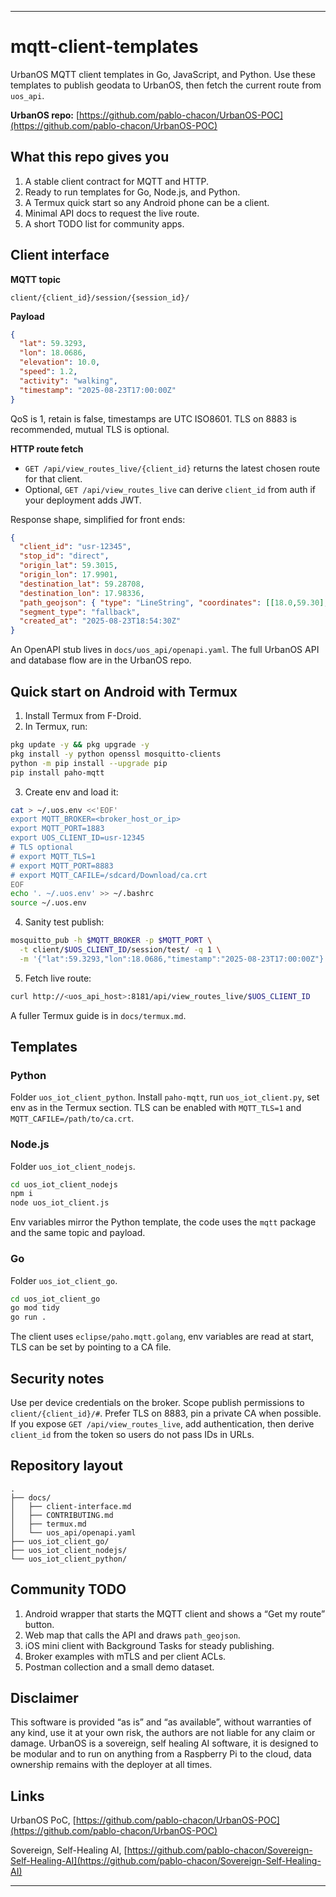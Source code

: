 
---

# mqtt-client-templates

UrbanOS MQTT client templates in Go, JavaScript, and Python.
Use these templates to publish geodata to UrbanOS, then fetch the current route from `uos_api`.

**UrbanOS repo:** [https://github.com/pablo-chacon/UrbanOS-POC](https://github.com/pablo-chacon/UrbanOS-POC)

## What this repo gives you

1. A stable client contract for MQTT and HTTP.
2. Ready to run templates for Go, Node.js, and Python.
3. A Termux quick start so any Android phone can be a client.
4. Minimal API docs to request the live route.
5. A short TODO list for community apps.

## Client interface

**MQTT topic**

```
client/{client_id}/session/{session_id}/
```

**Payload**

```json
{
  "lat": 59.3293,
  "lon": 18.0686,
  "elevation": 10.0,
  "speed": 1.2,
  "activity": "walking",
  "timestamp": "2025-08-23T17:00:00Z"
}
```

QoS is 1, retain is false, timestamps are UTC ISO8601.
TLS on 8883 is recommended, mutual TLS is optional.

**HTTP route fetch**

* `GET /api/view_routes_live/{client_id}` returns the latest chosen route for that client.
* Optional, `GET /api/view_routes_live` can derive `client_id` from auth if your deployment adds JWT.

Response shape, simplified for front ends:

```json
{
  "client_id": "usr-12345",
  "stop_id": "direct",
  "origin_lat": 59.3015,
  "origin_lon": 17.9901,
  "destination_lat": 59.28708,
  "destination_lon": 17.98336,
  "path_geojson": { "type": "LineString", "coordinates": [[18.0,59.30],[17.98,59.29]] },
  "segment_type": "fallback",
  "created_at": "2025-08-23T18:54:30Z"
}
```

An OpenAPI stub lives in `docs/uos_api/openapi.yaml`.
The full UrbanOS API and database flow are in the UrbanOS repo.

## Quick start on Android with Termux

1. Install Termux from F-Droid.
2. In Termux, run:

```bash
pkg update -y && pkg upgrade -y
pkg install -y python openssl mosquitto-clients
python -m pip install --upgrade pip
pip install paho-mqtt
```

3. Create env and load it:

```bash
cat > ~/.uos.env <<'EOF'
export MQTT_BROKER=<broker_host_or_ip>
export MQTT_PORT=1883
export UOS_CLIENT_ID=usr-12345
# TLS optional
# export MQTT_TLS=1
# export MQTT_PORT=8883
# export MQTT_CAFILE=/sdcard/Download/ca.crt
EOF
echo '. ~/.uos.env' >> ~/.bashrc
source ~/.uos.env
```

4. Sanity test publish:

```bash
mosquitto_pub -h $MQTT_BROKER -p $MQTT_PORT \
  -t client/$UOS_CLIENT_ID/session/test/ -q 1 \
  -m '{"lat":59.3293,"lon":18.0686,"timestamp":"2025-08-23T17:00:00Z"}'
```

5. Fetch live route:

```bash
curl http://<uos_api_host>:8181/api/view_routes_live/$UOS_CLIENT_ID
```

A fuller Termux guide is in `docs/termux.md`.

## Templates

### Python

Folder `uos_iot_client_python`.
Install `paho-mqtt`, run `uos_iot_client.py`, set env as in the Termux section.
TLS can be enabled with `MQTT_TLS=1` and `MQTT_CAFILE=/path/to/ca.crt`.

### Node.js

Folder `uos_iot_client_nodejs`.

```bash
cd uos_iot_client_nodejs
npm i
node uos_iot_client.js
```

Env variables mirror the Python template, the code uses the `mqtt` package and the same topic and payload.

### Go

Folder `uos_iot_client_go`.

```bash
cd uos_iot_client_go
go mod tidy
go run .
```

The client uses `eclipse/paho.mqtt.golang`, env variables are read at start, TLS can be set by pointing to a CA file.

## Security notes

Use per device credentials on the broker.
Scope publish permissions to `client/{client_id}/#`.
Prefer TLS on 8883, pin a private CA when possible.
If you expose `GET /api/view_routes_live`, add authentication, then derive `client_id` from the token so users do not pass IDs in URLs.

## Repository layout

```
.
├── docs/
│   ├── client-interface.md
│   ├── CONTRIBUTING.md
│   ├── termux.md
│   └── uos_api/openapi.yaml
├── uos_iot_client_go/
├── uos_iot_client_nodejs/
└── uos_iot_client_python/
```

## Community TODO

1. Android wrapper that starts the MQTT client and shows a “Get my route” button.
2. Web map that calls the API and draws `path_geojson`.
3. iOS mini client with Background Tasks for steady publishing.
4. Broker examples with mTLS and per client ACLs.
5. Postman collection and a small demo dataset.

## Disclaimer

This software is provided “as is” and “as available”, without warranties of any kind, use it at your own risk, the authors are not liable for any claim or damage.
UrbanOS is a sovereign, self healing AI software, it is designed to be modular and to run on anything from a Raspberry Pi to the cloud, data ownership remains with the deployer at all times.

## Links

UrbanOS PoC, [https://github.com/pablo-chacon/UrbanOS-POC](https://github.com/pablo-chacon/UrbanOS-POC)

Sovereign, Self-Healing AI, [https://github.com/pablo-chacon/Sovereign-Self-Healing-AI](https://github.com/pablo-chacon/Sovereign-Self-Healing-AI)

---

